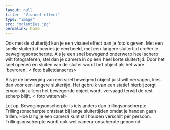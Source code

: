 ```yaml
---
layout: null
title:  "Visueel effect"
type: "image"
src: "molentjes.jpg"
permalink: home
---
```



Ook met de sluitertijd kun je een visueel effect aan je foto's 
geven. Met een snelle sluitertijd bevries je een beeld, met een 
langere sluitertijd creëer je bewegingsonscherpte.
Als je een snel bewegend onderwerp heel scherp wilt 
fotograferen, stel dan je camera in op een heel korte sluitertijd. 
Door het snel openen en sluiten van de sluiter wordt het object 
als het ware 'bevroren'.
< foto balletdanseres>
 
Als je de beweging van een snel bewegend object juist wilt 
vervagen, kies dan voor een langere sluitertijd. Het gebruik van 
een statief hierbij zorgt ervoor dat alleen het bewegende object 
wordt vervaagd terwijl de rest scherp blijft.
< foto waterval>

<span class="accent">Let op.</span> Bewegingsonscherpte is iets anders dan
trillingsonscherpte. Trillingsonscherpte ontstaat bij lange
sluitertijden omdat je handen gaan trillen. Hoe lang je een
camera kunt stil houden verschilt per persoon.
Trillingsonscherpte wordt ook wel camera-onscherpte genoemd.